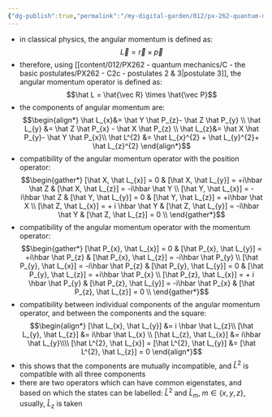 ```yaml
---
{"dg-publish":true,"permalink":"/my-digital-garden/012/px-262-quantum-mechanics/d-ladder-operators-and-angular-momentum/px-262-e1-angular-momentum/","created":"2024-11-25T10:50:32.000+00:00","updated":"2024-11-26T01:07:53.855+00:00"}
---
```


- in classical physics, the angular momentum is defined as: 
  $$\vec L = \vec r \times \vec p$$
- therefore, using [[content/012/PX262 - quantum mechanics/C - the basic postulates/PX262 - C2c - postulates 2 & 3\|postulate 3]], the angular momentum operator is defined as: 
  $$\hat L = \hat{\vec R} \times \hat{\vec P}$$
- the components of angular momentum are: 
$$\begin{align*}
	\hat L_{x}&= \hat Y \hat P_{z}- \hat Z \hat P_{y} \\
	\hat L_{y} &= \hat Z \hat P_{x} - \hat X \hat P_{z} \\
	\hat L_{z}&= \hat X \hat P_{y}- \hat Y \hat P_{x}\\
	\hat L^{2} &= \hat L_{x}^{2} + \hat L_{y}^{2}+ \hat L_{z}^{2} 
\end{align*}$$
- compatibility of the angular momentum operator with the position operator: 
$$\begin{gather*}
	[\hat X, \hat L_{x}] = 0 & [\hat X, \hat L_{y}] = +i\hbar \hat Z & [\hat X, \hat L_{z}] = -i\hbar \hat Y \\
	[\hat Y, \hat L_{x}] = -i\hbar \hat Z & [\hat Y, \hat L_{y}] = 0 & [\hat Y, \hat L_{z}] = +i\hbar \hat X \\
	[\hat Z, \hat L_{x}] = + i \hbar \hat Y & [\hat Z, \hat L_{y}] = -i\hbar \hat Y & [\hat Z, \hat L_{z}] = 0 \\
\end{gather*}$$
- compatibility of the angular momentum operator with the momentum operator: 
$$\begin{gather*}
	[\hat P_{x}, \hat L_{x}] = 0 & [\hat P_{x}, \hat L_{y}] = +i\hbar \hat P_{z} & [\hat P_{x}, \hat L_{z}] = -i\hbar \hat P_{y} \\
	[\hat P_{y}, \hat L_{x}] = -i\hbar \hat P_{z} & [\hat P_{y}, \hat L_{y}] = 0 & [\hat P_{y}, \hat L_{z}] = +i\hbar \hat P_{x} \\
	[\hat P_{z}, \hat L_{x}] = + i \hbar \hat P_{y} & [\hat P_{z}, \hat L_{y}] = -i\hbar \hat P_{x} & [\hat P_{z}, \hat L_{z}] = 0 \\
\end{gather*}$$
- compatibility between individual components of the angular momentum operator, and between the components and the square: 
$$\begin{align*}
	[\hat L_{x}, \hat L_{y}] &= i \hbar \hat L_{z}\\
	[\hat L_{y}, \hat L_{z}] &= i\hbar \hat L_{x} \\
	[\hat L_{z}, \hat L_{x}] &= i\hbar \hat L_{y}\\\\
	[\hat L^{2}, \hat L_{x}] = [\hat L^{2}, \hat L_{y}] &=  [\hat L^{2}, \hat L_{z}] = 0
\end{align*}$$
- this shows that the components are mutually incompatible, and $\hat L^{2}$ is compatible with all three components
- there are two operators which can have common eigenstates, and based on which the states can be labelled: $\hat L^{2}$ and $\hat L_{m},\;m\in\{x,y,z\}$, usually, $\hat L_{z}$ is taken